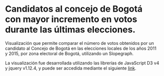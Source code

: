 # Candidatos al concejo de Bogotá con mayor incremento en votos durante las últimas elecciones.

Visualización que permite comparar el número de votos obtenidos por un candidato al Concejo de Bogotá en las elecciones locales 
de los años 2011 y 2015, por zona electoral de Bogotá, utilizando un Slopegraph.

La visualización fue desarrollada utilizando las librerías de JavaScript D3 v4 y jquery v1.12.4, y puede ser accedida mediante el siguiente [link](https://moleleo.github.io/votacionesIrregularesConcejoBogota/index.html).
